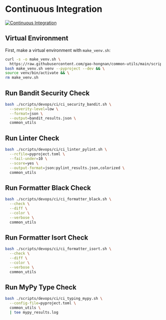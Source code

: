 # Continuous Integration

[![Continuous Integration](https://github.com/gao-hongnan/common-utils/actions/workflows/ci.yaml/badge.svg?branch=continuous-integration)](https://github.com/gao-hongnan/common-utils/actions/workflows/ci.yaml)

## Virtual Environment

First, make a virtual environment with `make_venv.sh`:

```bash
curl -s -o make_venv.sh \
  https://raw.githubusercontent.com/gao-hongnan/common-utils/main/scripts/devops/make_venv.sh && \
bash make_venv.sh venv --pyproject --dev && \
source venv/bin/activate && \
rm make_venv.sh
```

## Run Bandit Security Check

```bash
bash ./scripts/devops/ci/ci_security_bandit.sh \
  --severity-level=low \
  --format=json \
  --output=bandit_results.json \
  common_utils
```

## Run Linter Check

```bash
bash ./scripts/devops/ci/ci_linter_pylint.sh \
  --rcfile=pyproject.toml \
  --fail-under=10 \
  --score=yes \
  --output-format=json:pylint_results.json,colorized \
  common_utils
```

## Run Formatter Black Check

```bash
bash ./scripts/devops/ci/ci_formatter_black.sh \
  --check \
  --diff \
  --color \
  --verbose \
  common_utils
```

## Run Formatter Isort Check

```bash
bash ./scripts/devops/ci/ci_formatter_isort.sh \
  --check \
  --diff \
  --color \
  --verbose \
  common_utils
```

## Run MyPy Type Check

```bash
bash ./scripts/devops/ci/ci_typing_mypy.sh \
  --config-file=pyproject.toml \
  common_utils \
  | tee mypy_results.log
```
